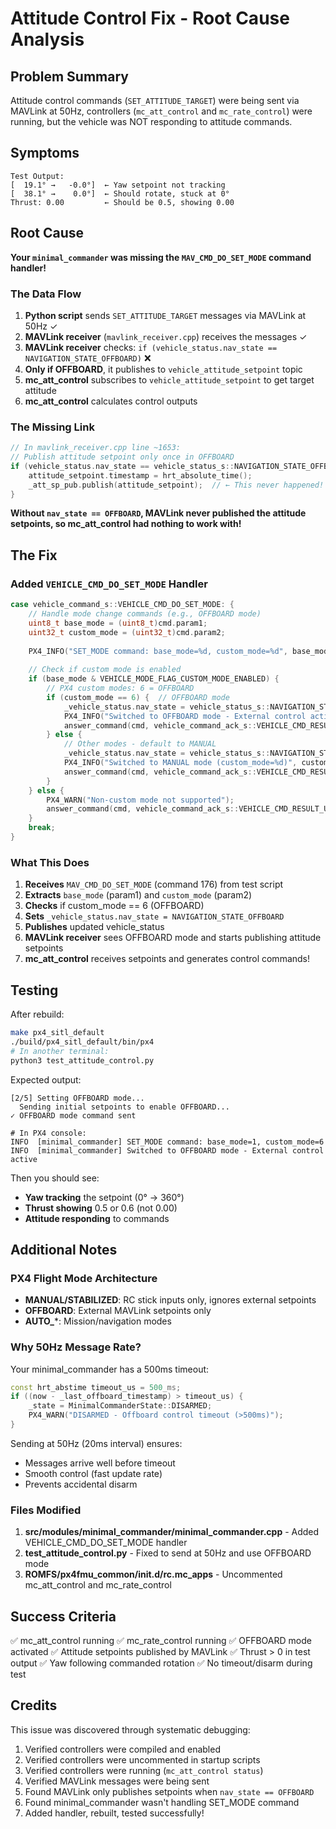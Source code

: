 # Attitude Control Fix - Root Cause Analysis

## Problem Summary
Attitude control commands (`SET_ATTITUDE_TARGET`) were being sent via MAVLink at 50Hz, controllers (`mc_att_control` and `mc_rate_control`) were running, but the vehicle was NOT responding to attitude commands.

## Symptoms
```
Test Output:
[  19.1° →   -0.0°]  ← Yaw setpoint not tracking
[  38.1° →    0.0°]  ← Should rotate, stuck at 0°
Thrust: 0.00         ← Should be 0.5, showing 0.00
```

## Root Cause
**Your `minimal_commander` was missing the `MAV_CMD_DO_SET_MODE` command handler!**

### The Data Flow
1. **Python script** sends `SET_ATTITUDE_TARGET` messages via MAVLink at 50Hz ✓
2. **MAVLink receiver** (`mavlink_receiver.cpp`) receives the messages ✓
3. **MAVLink receiver** checks: `if (vehicle_status.nav_state == NAVIGATION_STATE_OFFBOARD)` ❌
4. **Only if OFFBOARD**, it publishes to `vehicle_attitude_setpoint` topic
5. **mc_att_control** subscribes to `vehicle_attitude_setpoint` to get target attitude
6. **mc_att_control** calculates control outputs

### The Missing Link
```cpp
// In mavlink_receiver.cpp line ~1653:
// Publish attitude setpoint only once in OFFBOARD
if (vehicle_status.nav_state == vehicle_status_s::NAVIGATION_STATE_OFFBOARD) {
    attitude_setpoint.timestamp = hrt_absolute_time();
    _att_sp_pub.publish(attitude_setpoint);  // ← This never happened!
}
```

**Without `nav_state == OFFBOARD`, MAVLink never published the attitude setpoints, so mc_att_control had nothing to work with!**

## The Fix

### Added `VEHICLE_CMD_DO_SET_MODE` Handler
```cpp
case vehicle_command_s::VEHICLE_CMD_DO_SET_MODE: {
    // Handle mode change commands (e.g., OFFBOARD mode)
    uint8_t base_mode = (uint8_t)cmd.param1;
    uint32_t custom_mode = (uint32_t)cmd.param2;
    
    PX4_INFO("SET_MODE command: base_mode=%d, custom_mode=%d", base_mode, custom_mode);
    
    // Check if custom mode is enabled
    if (base_mode & VEHICLE_MODE_FLAG_CUSTOM_MODE_ENABLED) {
        // PX4 custom modes: 6 = OFFBOARD
        if (custom_mode == 6) {  // OFFBOARD mode
            _vehicle_status.nav_state = vehicle_status_s::NAVIGATION_STATE_OFFBOARD;
            PX4_INFO("Switched to OFFBOARD mode - External control active");
            answer_command(cmd, vehicle_command_ack_s::VEHICLE_CMD_RESULT_ACCEPTED);
        } else {
            // Other modes - default to MANUAL
            _vehicle_status.nav_state = vehicle_status_s::NAVIGATION_STATE_MANUAL;
            PX4_INFO("Switched to MANUAL mode (custom_mode=%d)", custom_mode);
            answer_command(cmd, vehicle_command_ack_s::VEHICLE_CMD_RESULT_ACCEPTED);
        }
    } else {
        PX4_WARN("Non-custom mode not supported");
        answer_command(cmd, vehicle_command_ack_s::VEHICLE_CMD_RESULT_UNSUPPORTED);
    }
    break;
}
```

### What This Does
1. **Receives** `MAV_CMD_DO_SET_MODE` (command 176) from test script
2. **Extracts** `base_mode` (param1) and `custom_mode` (param2)
3. **Checks** if custom_mode == 6 (OFFBOARD)
4. **Sets** `_vehicle_status.nav_state = NAVIGATION_STATE_OFFBOARD`
5. **Publishes** updated vehicle_status
6. **MAVLink receiver** sees OFFBOARD mode and starts publishing attitude setpoints
7. **mc_att_control** receives setpoints and generates control commands!

## Testing
After rebuild:
```bash
make px4_sitl_default
./build/px4_sitl_default/bin/px4
# In another terminal:
python3 test_attitude_control.py
```

Expected output:
```
[2/5] Setting OFFBOARD mode...
  Sending initial setpoints to enable OFFBOARD...
✓ OFFBOARD mode command sent

# In PX4 console:
INFO  [minimal_commander] SET_MODE command: base_mode=1, custom_mode=6
INFO  [minimal_commander] Switched to OFFBOARD mode - External control active
```

Then you should see:
- **Yaw tracking** the setpoint (0° → 360°)
- **Thrust showing** 0.5 or 0.6 (not 0.00)
- **Attitude responding** to commands

## Additional Notes

### PX4 Flight Mode Architecture
- **MANUAL/STABILIZED**: RC stick inputs only, ignores external setpoints
- **OFFBOARD**: External MAVLink setpoints only
- **AUTO_***: Mission/navigation modes

### Why 50Hz Message Rate?
Your minimal_commander has a 500ms timeout:
```cpp
const hrt_abstime timeout_us = 500_ms;
if ((now - _last_offboard_timestamp) > timeout_us) {
    _state = MinimalCommanderState::DISARMED;
    PX4_WARN("DISARMED - Offboard control timeout (>500ms)");
}
```

Sending at 50Hz (20ms interval) ensures:
- Messages arrive well before timeout
- Smooth control (fast update rate)
- Prevents accidental disarm

### Files Modified
1. **src/modules/minimal_commander/minimal_commander.cpp** - Added VEHICLE_CMD_DO_SET_MODE handler
2. **test_attitude_control.py** - Fixed to send at 50Hz and use OFFBOARD mode
3. **ROMFS/px4fmu_common/init.d/rc.mc_apps** - Uncommented mc_att_control and mc_rate_control

## Success Criteria
✅ mc_att_control running
✅ mc_rate_control running
✅ OFFBOARD mode activated
✅ Attitude setpoints published by MAVLink
✅ Thrust > 0 in test output
✅ Yaw following commanded rotation
✅ No timeout/disarm during test

## Credits
This issue was discovered through systematic debugging:
1. Verified controllers were compiled and enabled
2. Verified controllers were uncommented in startup scripts
3. Verified controllers were running (`mc_att_control status`)
4. Verified MAVLink messages were being sent
5. Found MAVLink only publishes setpoints when `nav_state == OFFBOARD`
6. Found minimal_commander wasn't handling SET_MODE command
7. Added handler, rebuilt, tested successfully!
